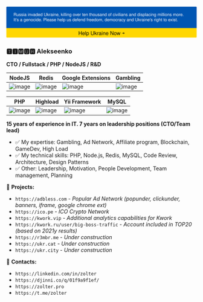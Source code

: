 
[![Stand With Ukraine](https://raw.githubusercontent.com/vshymanskyy/StandWithUkraine/main/banner2-direct.svg)](https://vshymanskyy.github.io/StandWithUkraine)

### 🆃🅸🅼🆄🆁 Alekseenko

__CTO / Fullstack / PHP / NodeJS / R&D__

| NodeJS  | Redis  | Google Extensions  | Gambling |
|---|---|---|---|
| ![image](https://user-images.githubusercontent.com/1370602/144846002-16ae9ec7-e2d7-4779-a6b8-8092b1767b2a.png) | ![image](https://user-images.githubusercontent.com/1370602/144846023-12068435-a879-4c35-b7c1-fd13e81e1345.png) | ![image](https://user-images.githubusercontent.com/1370602/144846299-3dbbcf18-8429-4d77-91ee-859b6dbf8d02.png) | ![image](https://user-images.githubusercontent.com/1370602/144846263-58155e76-5280-4b59-ad8a-c94669441c1b.png) | 

| PHP  | Highload  | Yii Framework | MySQL |
|---|---|---|---|
| ![image](https://user-images.githubusercontent.com/1370602/144846052-580b4f7f-6fc2-42ce-960c-e0102f2fed33.png) | ![image](https://user-images.githubusercontent.com/1370602/144846242-df2e1f02-2252-4db6-ad63-e868c6c828d4.png) | ![image](https://user-images.githubusercontent.com/1370602/144846080-801890bd-9dde-42c9-8296-761b1a1b624e.png) |![image](https://user-images.githubusercontent.com/1370602/144846100-df72078c-ac0e-4697-b748-c1fb8ad1ec79.png) |

__15 years of experience in IT. 7 years on leadership positions (CTO/Team lead)__

 - ✅ My expertise: Gambling, Ad Network, Affiliate program, Blockchain, GameDev, High Load
 - ✅ My technical skills: PHP, Node.js, Redis, MySQL, Code Review, Architecture, Design Patterns
 - ✅ Other: Leadership, Motivation, People Development, Team management, Planning

📌 __Projects:__

 - `https://adbless.com` - *Popular Ad Network (popunder, clickunder, banners, iframe, google chrome ext)*
 - `https://ico.pe` - *ICO Crypto Network*
 - `https://kwork.vip` - *Additional analytics capabilities for Kwork*
 - `https://kwork.ru/user/big-boss-traffic` - *Account included in TOP20 (based on 2021y results)*
 - `https://r3mbr.me` - *Under construction*
 - `https://ukr.cat` - *Under construction*
 - `https://ukr.city` - *Under construction*

📌 __Contacts:__

 - `https://linkedin.com/in/zolter`
 - `https://djinni.co/q/01f9a9f1ef/`
 - `https://zolter.pro`
 - `https://t.me/zolter`
 
